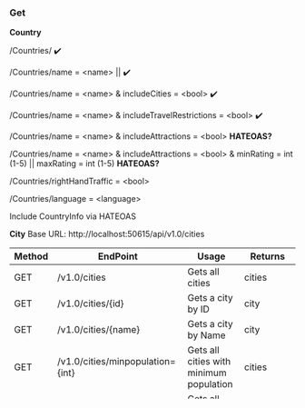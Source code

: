 ### Get

**Country**

/Countries/   :heavy_check_mark:

/Countries/name = \<name> || <id>   :heavy_check_mark:

/Countries/name = \<name> & includeCities = \<bool>  :heavy_check_mark:

/Countries/name = \<name> & includeTravelRestrictions = \<bool> :heavy_check_mark:

/Countries/name = \<name> & includeAttractions = \<bool> **HATEOAS?**

/Countries/name = \<name> & includeAttractions = \<bool> & minRating = int (1-5) || maxRating = int (1-5) **HATEOAS?**

/Countries/rightHandTraffic = \<bool> ​​

/Countries/language = \<language>  ​​

Include CountryInfo via HATEOAS



**City** Base URL: http://localhost:50615/api/v1.0/cities

| Method | EndPoint                         | Usage                                        | Returns           |
| ------ | -------------------------------- | -------------------------------------------- | ----------------- |
| GET    | /v1.0/cities                     | Gets all cities                              | cities            |
| GET    | /v1.0/cities/{id}                | Gets a city by ID                            | city              |
| GET    | /v1.0/cities/{name}              | Gets a city by Name                          | city              |
| GET    | /v1.0/cities/minpopulation={int} | Gets all cities with minimum population      | cities            |
| GET    | /v1.0/cities/maxpopulation={int} | Gets all cities with maximum population      | cities            |
| GET    | /v1.0/cities/?includecountry     | Gets all cities with from a specific country | cities            |
| GET    | /v1.0/cities/search={string}     | Gets all cities with name containing string  | cities            |
| PUT    | /v1.0/cities/{id}                | Change the values of a specific city         | 204 NoContent     |
| POST   | /v1.0/cities/                    | Adds a new city                              | endpoint for city |
| DELETE | /v1.0/cities/{id}                | Delete a specific city                       | 204 NoContent     |
|        |                                  |                                              |                   |
|        |                                  |                                              |                   |
|        |                                  |                                              |                   |
|        |                                  |                                              |                   |



/Cities/name = \<name> & includeAttractions = \<bool> **HATEOAS?**

/Cities/name = \<name> & includeAttractions = \<bool> & minRating = int (1-5) || maxRating = int (1-5) **HATEOAS?**



**Attraction **

/Attractions/

/Attractions/name = \<name> || <id>

/Attractions/childFriendly = \<bool>

/Attractions/rating = \<int> 

/Attractions/minRating = \<int> & maxRating = \<int> 



**CountryInfo** 

/Countries/Info/   (Get All)

/Countries/Info/id = <id>



**TravelRestriction**

Travel restriction information only fetched when coupled with country. Therefor never needed to be fetched independently. This is because restrictions aren't that interesting by themselves.



### Post

/Countries/  :heavy_check_mark:

/Cities/ :heavy_check_mark:

/Attraction/  :heavy_check_mark:

CountryInfo should only be part of posting a new Country, not a separate post.

/TravelRestriction/ :heavy_check_mark:

### Put

/Countries/id

/Cities/id

/Attraction/id  ​​

/CountryInfo/id

/TravelRestriction/id ​​

### Delete


